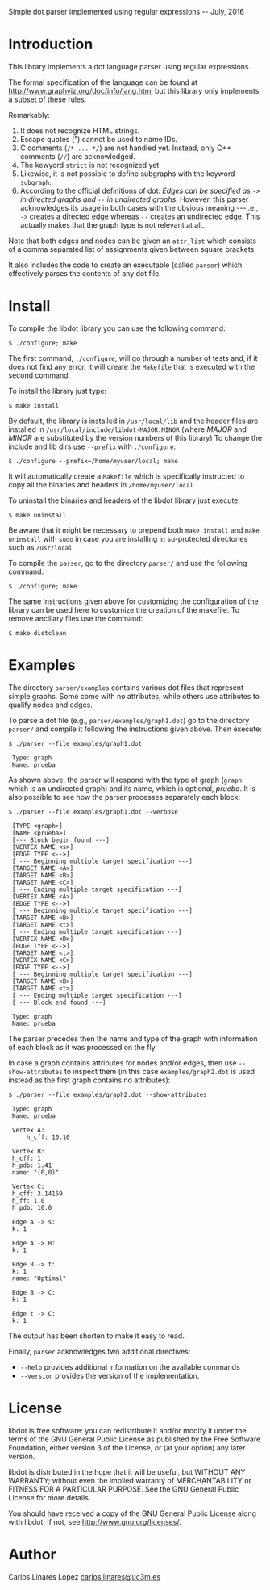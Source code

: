 Simple dot parser implemented using regular expressions -- July, 2016


# Introduction #

This library implements a dot language parser using regular
expressions.

The formal specification of the language can be found at
http://www.graphviz.org/doc/info/lang.html but this library only
implements a subset of these rules.

Remarkably:

1. It does not recognize HTML strings.
2. Escape quotes (\") cannot be used to name IDs.
3. C comments (`/* ... */`) are not handled yet. Instead, only C++
comments (`//`) are acknowledged.
4. The kewyord `strict` is not recognized yet
5. Likewise, it is not possible to define subgraphs with the keyword
`subgraph`.
6. According to the official definitions of dot: *Edges can be
specified as `->` in directed graphs and `--` in undirected
graphs*. However, this parser acknowledges its usage in both cases
with the obvious meaning ---i.e., `->` creates a directed edge whereas
`--` creates an undirected edge. This actually makes that the graph
type is not relevant at all.

Note that both edges and nodes can be given an `attr_list` which
consists of a comma separated list of assignments given between square
brackets.

It also includes the code to create an executable (called `parser`)
which effectively parses the contents of any dot file.


# Install #

To compile the libdot library you can use the following command:

    $ ./configure; make

The first command, `./configure`, will go through a number of tests
and, if it does not find any error, it will create the `Makefile` that
is executed with the second command.

To install the library just type:

    $ make install

By default, the library is installed in `/usr/local/lib` and the
header files are installed in `/usr/local/include/libdot-MAJOR.MINOR`
(where *MAJOR* and *MINOR* are substituted by the version numbers of
this library) To change the include and lib dirs use `--prefix` with
`./configure`:

    $ ./configure --prefix=/home/myuser/local; make

It will automatically create a `Makefile` which is specifically
instructed to copy all the binaries and headers in
`/home/myuser/local`

To uninstall the binaries and headers of the libdot library just
execute:

    $ make uninstall

Be aware that it might be necessary to prepend both `make
install` and `make uninstall` with `sudo` in case you are installing
in su-protected directories such as `/usr/local`

To compile the `parser`, go to the directory `parser/` and use the
following command:

    $ ./configure; make

The same instructions given above for customizing the configuration of
the library can be used here to customize the creation of the
makefile. To remove ancillary files use the command:

    $ make distclean


# Examples #

The directory `parser/examples` contains various dot files that
represent simple graphs. Some come with no attributes, while others
use attributes to qualify nodes and edges.

To parse a dot file (e.g., `parser/examples/graph1.dot`) go to the
directory `parser/` and compile it following the instructions given
above. Then execute:

    $ ./parser --file examples/graph1.dot

     Type: graph
     Name: prueba

As shown above, the parser will respond with the type of graph
(`graph` which is an undirected graph) and its name, which is
optional, *prueba*. It is also possible to see how the parser
processes separately each block:

    $ ./parser --file examples/graph1.dot --verbose

     [TYPE <graph>]
     [NAME <prueba>]
     [--- Block begin found ---]
     [VERTEX NAME <s>]
     [EDGE TYPE <-->]
     [ --- Beginning multiple target specification ---]
     [TARGET NAME <A>]
     [TARGET NAME <B>]
     [TARGET NAME <C>]
     [ --- Ending multiple target specification ---]
     [VERTEX NAME <A>]
     [EDGE TYPE <-->]
     [ --- Beginning multiple target specification ---]
     [TARGET NAME <B>]
     [TARGET NAME <t>]
     [ --- Ending multiple target specification ---]
     [VERTEX NAME <B>]
     [EDGE TYPE <-->]
     [TARGET NAME <t>]
     [VERTEX NAME <C>]
     [EDGE TYPE <-->]
     [ --- Beginning multiple target specification ---]
     [TARGET NAME <B>]
     [TARGET NAME <t>]
     [ --- Ending multiple target specification ---]
     [ --- Block end found ---]

     Type: graph
     Name: prueba
    
The parser precedes then the name and type of the graph with
information of each block as it was processed on the fly.

In case a graph contains attributes for nodes and/or edges, then use
`--show-attributes` to inspect them (in this case
`examples/graph2.dot` is used instead as the first graph contains no
attributes):

    $ ./parser --file examples/graph2.dot --show-attributes

     Type: graph
     Name: prueba
    
     Vertex A:
    	 h_cff: 10.10

     Vertex B:
	 h_cff: 1
	 h_pdb: 1.41
	 name: "(0,0)"

     Vertex C:
	 h_cff: 3.14159
	 h_ff: 1.0
	 h_pdb: 10.0

     Edge A -> s:
	 k: 1

     Edge A -> B:
	 k: 1

     Edge B -> t:
	 k: 1
	 name: "Optimal"

     Edge B -> C:
	 k: 1

     Edge t -> C:
	 k: 1

The output has been shorten to make it easy to read.

Finally, `parser` acknowledges two additional directives:

* `--help` provides additional information on the available commands
* `--version` provides the version of the implementation.


# License #

libdot is free software: you can redistribute it and/or modify it
under the terms of the GNU General Public License as published by the
Free Software Foundation, either version 3 of the License, or (at your
option) any later version.

libdot is distributed in the hope that it will be useful, but
WITHOUT ANY WARRANTY; without even the implied warranty of
MERCHANTABILITY or FITNESS FOR A PARTICULAR PURPOSE.  See the GNU
General Public License for more details.

You should have received a copy of the GNU General Public License
along with libdot.  If not, see <http://www.gnu.org/licenses/>.


# Author #

Carlos Linares Lopez <carlos.linares@uc3m.es>

